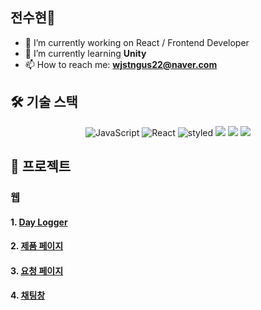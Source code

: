 ## 전수현👋

- 🔭 I’m currently working on React / Frontend Developer 
- 🌱 I’m currently learning **Unity**
- 📫 How to reach me: **wjstngus22@naver.com** 



## 🛠️ 기술 스택

<p align="center">
<img alt="JavaScript" src="https://img.shields.io/badge/javascript-%23323330.svg?style=for-the-badge&logo=javascript&logoColor=%23F7DF1E" />
<img alt="React" src="https://img.shields.io/badge/react-%2320232a.svg?style=for-the-badge&logo=react&logoColor=%2361DAFB" />
<img alt="styled" src="https://img.shields.io/badge/styled--components-DB7093?style=for-the-badge&logo=styled-components&logoColor=white" />
<img src="https://img.shields.io/badge/Python-3776AB?style=for-the-badge&logo=Python&logoColor=white">
<img src="https://img.shields.io/badge/Unity-FFFFFF?style=for-the-badge&logo=unity&logoColor=Black">
<img src="https://img.shields.io/badge/csharp-512BD4?style=for-the-badge&logo=csharp&logoColor=Black">
</p>

## 💬 프로젝트

### 웹
#### 1. [Day Logger](https://github.com/suhyunChun/final_project)

#### 2. [제품 페이지](https://github.com/suhyunChun/Wanted_pre_onboarding-2st_product_add)

#### 3. [요청 페이지](https://github.com/suhyunChun/Wanted_pre_onboarding-4st_request)

#### 4. [채팅창](https://github.com/suhyunChun/Wanted_pre_onboarding-5st_setting)




